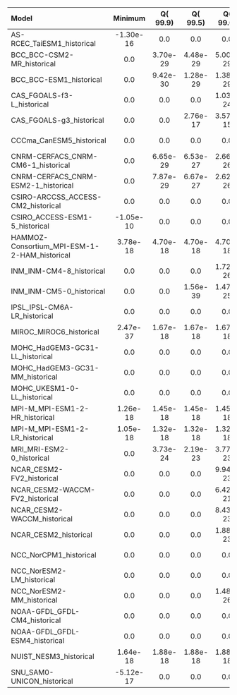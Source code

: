 Model | Minimum | Q(   99.9) | Q(   99.5) | Q(   99.0) | Q(   95.0) | Q(   90.0) | Q(   75.0) | Q(   50.0) | Q(   25.0) | Q(   10.0) | Q(    5.0) | Q( 1.0000) | Q( 0.5000) | Q( 0.1000) | Maximum
 :-- |  :--:  |  :--:  |  :--:  |  :--:  |  :--:  |  :--:  |  :--:  |  :--:  |  :--:  |  :--:  |  :--:  |  :--:  |  :--:  |  :--:  |  :--: 
AS-RCEC_TaiESM1_historical | -1.30e-16 | 0.0 | 0.0 | 0.0 |  8.22e-12 |  2.04e-08 |  7.68e-07 |  5.82e-06 |  2.69e-05 |  8.46e-05 |  1.38e-04 |  2.82e-04 |  3.58e-04 |  5.98e-04 |  7.33e-03
BCC_BCC-CSM2-MR_historical | 0.0 |  3.70e-29 |  4.48e-29 |  5.00e-29 |  6.04e-29 |  2.32e-13 |  4.07e-07 |  4.20e-06 |  2.49e-05 |  6.85e-05 |  1.13e-04 |  3.03e-04 |  4.74e-04 |  1.29e-03 |  0.0102
BCC_BCC-ESM1_historical | 0.0 |  9.42e-30 |  1.28e-29 |  1.38e-29 |  3.00e-23 |  6.79e-14 |  4.28e-07 |  4.28e-06 |  2.04e-05 |  6.21e-05 |  1.12e-04 |  3.48e-04 |  5.33e-04 |  1.01e-03 |  3.18e-03
CAS_FGOALS-f3-L_historical | 0.0 | 0.0 | 0.0 |  1.03e-24 |  4.24e-12 |  7.60e-09 |  5.60e-07 |  5.33e-06 |  1.91e-05 |  6.06e-05 |  1.15e-04 |  3.70e-04 |  5.40e-04 |  1.02e-03 |  6.94e-03
CAS_FGOALS-g3_historical | 0.0 | 0.0 |  2.76e-17 |  3.57e-15 |  1.20e-09 |  6.63e-08 |  7.68e-07 |  4.37e-06 |  2.02e-05 |  6.55e-05 |  1.21e-04 |  3.69e-04 |  5.49e-04 |  1.01e-03 |  5.88e-03
CCCma_CanESM5_historical | 0.0 | 0.0 | 0.0 | 0.0 |  3.54e-12 |  2.83e-10 |  4.52e-07 |  4.42e-06 |  2.10e-05 |  7.70e-05 |  1.31e-04 |  2.86e-04 |  3.98e-04 |  7.76e-04 |  3.20e-03
CNRM-CERFACS_CNRM-CM6-1_historical | 0.0 |  6.65e-29 |  6.53e-27 |  2.66e-26 |  5.14e-13 |  1.81e-09 |  2.45e-07 |  3.37e-06 |  2.05e-05 |  7.74e-05 |  1.40e-04 |  3.35e-04 |  4.35e-04 |  6.99e-04 |  3.34e-03
CNRM-CERFACS_CNRM-ESM2-1_historical | 0.0 |  7.87e-29 |  6.67e-27 |  2.62e-26 |  1.15e-13 |  1.39e-09 |  2.48e-07 |  3.51e-06 |  2.10e-05 |  7.89e-05 |  1.43e-04 |  3.39e-04 |  4.40e-04 |  7.05e-04 |  3.92e-03
CSIRO-ARCCSS_ACCESS-CM2_historical | 0.0 | 0.0 | 0.0 | 0.0 |  5.41e-10 |  3.46e-08 |  5.94e-07 |  3.97e-06 |  2.25e-05 |  7.82e-05 |  1.43e-04 |  3.67e-04 |  4.86e-04 |  8.13e-04 |  0.0199
CSIRO_ACCESS-ESM1-5_historical | -1.05e-10 | 0.0 | 0.0 | 0.0 |  1.92e-09 |  9.00e-08 |  1.39e-06 |  7.43e-06 |  2.65e-05 |  8.04e-05 |  1.41e-04 |  3.30e-04 |  4.39e-04 |  7.64e-04 |  4.14e-03
HAMMOZ-Consortium_MPI-ESM-1-2-HAM_historical |  3.78e-18 |  4.70e-18 |  4.70e-18 |  4.70e-18 |  4.70e-18 |  4.70e-18 |  3.67e-08 |  3.31e-06 |  2.44e-05 |  8.89e-05 |  1.48e-04 |  2.88e-04 |  3.53e-04 |  5.04e-04 |  2.15e-03
INM_INM-CM4-8_historical | 0.0 | 0.0 | 0.0 |  1.72e-26 |  8.85e-14 |  3.94e-11 |  5.84e-07 |  6.99e-06 |  2.88e-05 |  8.17e-05 |  1.32e-04 |  2.65e-04 |  3.58e-04 |  6.53e-04 |  3.49e-03
INM_INM-CM5-0_historical | 0.0 | 0.0 |  1.56e-39 |  1.47e-25 |  8.48e-14 |  2.38e-11 |  5.28e-07 |  6.79e-06 |  2.78e-05 |  7.81e-05 |  1.29e-04 |  2.75e-04 |  3.87e-04 |  7.75e-04 |  4.90e-03
IPSL_IPSL-CM6A-LR_historical | 0.0 | 0.0 | 0.0 | 0.0 | 0.0 | 0.0 |  3.12e-10 |  3.20e-06 |  2.87e-05 |  8.09e-05 |  1.22e-04 |  3.04e-04 |  4.44e-04 |  8.52e-04 |  4.16e-03
MIROC_MIROC6_historical |  2.47e-37 |  1.67e-18 |  1.67e-18 |  1.67e-18 |  1.67e-18 |  2.35e-17 |  7.41e-07 |  6.63e-06 |  2.71e-05 |  8.22e-05 |  1.42e-04 |  3.33e-04 |  4.39e-04 |  7.44e-04 |  6.85e-03
MOHC_HadGEM3-GC31-LL_historical | 0.0 | 0.0 | 0.0 | 0.0 |  3.51e-11 |  1.68e-08 |  5.22e-07 |  3.93e-06 |  2.28e-05 |  7.91e-05 |  1.43e-04 |  3.61e-04 |  4.78e-04 |  8.01e-04 |  0.0158
MOHC_HadGEM3-GC31-MM_historical | 0.0 | 0.0 | 0.0 | 0.0 |  1.16e-10 |  2.12e-08 |  5.45e-07 |  4.03e-06 |  2.33e-05 |  7.93e-05 |  1.41e-04 |  3.59e-04 |  4.89e-04 |  9.06e-04 |  0.0242
MOHC_UKESM1-0-LL_historical | 0.0 | 0.0 | 0.0 | 0.0 |  3.46e-11 |  1.56e-08 |  4.76e-07 |  3.66e-06 |  2.19e-05 |  7.73e-05 |  1.41e-04 |  3.59e-04 |  4.77e-04 |  8.01e-04 |  0.0179
MPI-M_MPI-ESM1-2-HR_historical |  1.26e-18 |  1.45e-18 |  1.45e-18 |  1.45e-18 |  1.45e-18 |  1.45e-18 |  1.59e-07 |  3.31e-06 |  2.21e-05 |  8.46e-05 |  1.44e-04 |  3.06e-04 |  3.86e-04 |  5.79e-04 |  3.72e-03
MPI-M_MPI-ESM1-2-LR_historical |  1.05e-18 |  1.32e-18 |  1.32e-18 |  1.32e-18 |  1.32e-18 |  1.32e-18 |  3.13e-07 |  4.33e-06 |  2.33e-05 |  8.36e-05 |  1.40e-04 |  2.82e-04 |  3.48e-04 |  4.99e-04 |  2.14e-03
MRI_MRI-ESM2-0_historical | 0.0 |  3.73e-24 |  2.19e-23 |  3.77e-23 |  3.69e-14 |  1.39e-09 |  4.63e-07 |  5.33e-06 |  2.42e-05 |  8.05e-05 |  1.41e-04 |  3.16e-04 |  4.02e-04 |  6.12e-04 |  5.13e-03
NCAR_CESM2-FV2_historical | 0.0 | 0.0 | 0.0 |  9.94e-23 |  2.70e-11 |  1.41e-08 |  7.36e-07 |  6.06e-06 |  2.72e-05 |  7.54e-05 |  1.27e-04 |  2.97e-04 |  3.80e-04 |  5.62e-04 |  2.33e-03
NCAR_CESM2-WACCM-FV2_historical | 0.0 | 0.0 | 0.0 |  6.42e-21 |  3.08e-11 |  1.53e-08 |  7.65e-07 |  6.19e-06 |  2.74e-05 |  7.49e-05 |  1.25e-04 |  2.95e-04 |  3.77e-04 |  5.53e-04 |  2.42e-03
NCAR_CESM2-WACCM_historical | 0.0 | 0.0 | 0.0 |  8.43e-23 |  1.83e-11 |  1.67e-08 |  7.37e-07 |  5.38e-06 |  2.53e-05 |  7.39e-05 |  1.27e-04 |  3.14e-04 |  4.13e-04 |  6.49e-04 |  6.31e-03
NCAR_CESM2_historical | 0.0 | 0.0 | 0.0 |  1.88e-23 |  1.44e-11 |  1.53e-08 |  7.50e-07 |  5.46e-06 |  2.55e-05 |  7.44e-05 |  1.28e-04 |  3.17e-04 |  4.19e-04 |  6.72e-04 |  7.34e-03
NCC_NorCPM1_historical | 0.0 | 0.0 | 0.0 | 0.0 |  6.26e-18 |  6.48e-08 |  1.01e-06 |  5.42e-06 |  2.41e-05 |  7.21e-05 |  1.22e-04 |  2.66e-04 |  3.37e-04 |  5.00e-04 |  2.49e-03
NCC_NorESM2-LM_historical | 0.0 | 0.0 | 0.0 | 0.0 |  8.92e-13 |  4.36e-09 |  5.82e-07 |  5.09e-06 |  2.50e-05 |  7.30e-05 |  1.26e-04 |  3.09e-04 |  4.00e-04 |  5.95e-04 |  2.29e-03
NCC_NorESM2-MM_historical | 0.0 | 0.0 | 0.0 |  1.48e-26 |  1.54e-12 |  6.46e-09 |  5.37e-07 |  4.56e-06 |  2.40e-05 |  7.36e-05 |  1.28e-04 |  3.13e-04 |  4.09e-04 |  6.43e-04 |  4.79e-03
NOAA-GFDL_GFDL-CM4_historical | 0.0 | 0.0 | 0.0 | 0.0 |  1.03e-10 |  1.77e-08 |  8.39e-07 |  5.21e-06 |  2.26e-05 |  7.03e-05 |  1.22e-04 |  3.21e-04 |  4.54e-04 |  8.62e-04 |  5.09e-03
NOAA-GFDL_GFDL-ESM4_historical | 0.0 | 0.0 | 0.0 | 0.0 |  1.65e-10 |  2.59e-08 |  1.02e-06 |  5.77e-06 |  2.42e-05 |  7.26e-05 |  1.25e-04 |  3.23e-04 |  4.57e-04 |  8.72e-04 |  4.63e-03
NUIST_NESM3_historical |  1.64e-18 |  1.88e-18 |  1.88e-18 |  1.88e-18 |  1.88e-18 |  2.40e-16 |  1.88e-07 |  3.94e-06 |  2.09e-05 |  8.10e-05 |  1.46e-04 |  3.10e-04 |  3.81e-04 |  5.44e-04 |  2.28e-03
SNU_SAM0-UNICON_historical | -5.12e-17 | 0.0 | 0.0 | 0.0 |  7.30e-12 |  1.18e-08 |  6.31e-07 |  5.53e-06 |  2.54e-05 |  7.56e-05 |  1.31e-04 |  3.12e-04 |  4.13e-04 |  7.02e-04 |  7.03e-03
